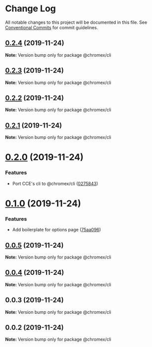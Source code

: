 # Change Log

All notable changes to this project will be documented in this file.
See [Conventional Commits](https://conventionalcommits.org) for commit guidelines.

## [0.2.4](https://github.com/bluepropane/create-chrome-extension/compare/@chromex/cli@0.2.3...@chromex/cli@0.2.4) (2019-11-24)

**Note:** Version bump only for package @chromex/cli





## [0.2.3](https://github.com/bluepropane/create-chrome-extension/compare/@chromex/cli@0.2.2...@chromex/cli@0.2.3) (2019-11-24)

**Note:** Version bump only for package @chromex/cli





## [0.2.2](https://github.com/bluepropane/create-chrome-extension/compare/@chromex/cli@0.2.1...@chromex/cli@0.2.2) (2019-11-24)

**Note:** Version bump only for package @chromex/cli





## [0.2.1](https://github.com/bluepropane/create-chrome-extension/compare/@chromex/cli@0.2.0...@chromex/cli@0.2.1) (2019-11-24)

**Note:** Version bump only for package @chromex/cli





# [0.2.0](https://github.com/bluepropane/create-chrome-extension/compare/@chromex/cli@0.1.0...@chromex/cli@0.2.0) (2019-11-24)


### Features

* Port CCE's cli to @chromex/cli ([0275843](https://github.com/bluepropane/create-chrome-extension/commit/027584397d26c44e3cf9c0ddeb2c9e8a98ce5112))





# [0.1.0](https://github.com/bluepropane/create-chrome-extension/compare/@chromex/cli@0.0.6...@chromex/cli@0.1.0) (2019-11-24)


### Features

* Add boilerplate for options page ([75aa096](https://github.com/bluepropane/create-chrome-extension/commit/75aa09649bfc945acde7991438f2d46f933bd385))





## [0.0.5](https://github.com/bluepropane/create-chrome-extension/compare/@chromex/cli@0.0.4...@chromex/cli@0.0.5) (2019-11-24)

**Note:** Version bump only for package @chromex/cli





## [0.0.4](https://github.com/bluepropane/create-chrome-extension/compare/@chromex/cli@0.0.3...@chromex/cli@0.0.4) (2019-11-24)

**Note:** Version bump only for package @chromex/cli





## 0.0.3 (2019-11-24)

**Note:** Version bump only for package @chromex/cli





## 0.0.2 (2019-11-24)

**Note:** Version bump only for package @chromex/cli

